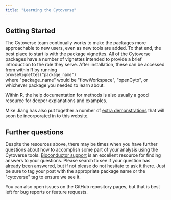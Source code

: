 ```yaml
---
title: "Learning the Cytoverse"
---
```


## Getting Started

The Cytoverse team continually works to make the packages more approachable to new users, even as new
tools are added. To that end, the best place to start is with the package vignettes. All of the Cytoverse
packages have a number of vignettes intended to provide a brief introduction to the role they serve. After
installation, these can be accessed from within R by running   
`browseVignettes("package_name")`   
where "package_name" would be "flowWorkspace", "openCyto", or whichever package you needed to learn about.

Within R, the help documentation for methods is also usually a good resource for deeper explanations and examples.

Mike Jiang has also put together a number of [extra demonstrations](http://rpubs.com/wjiang2/) that will soon 
be incorporated in to this website.

## Further questions

Despite the resources above, there may be times when you have further questions about how to accomplish
some part of your analysis using the Cytoverse tools. [Bioconductor support](https://support.bioconductor.org/) 
is an excellent resource for finding answers to your questions. Please search to see if your question has already
been answered, but if not please do not hesitate to ask it there. Just be sure to tag your post with the appropriate
package name or the "cytoverse" tag to ensure we see it.

You can also open issues on the GitHub repository pages, but that is best left for bug reports or feature requests.
